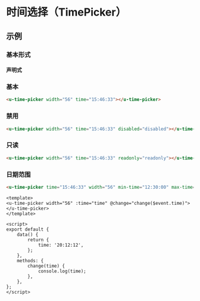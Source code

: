 # 时间选择（TimePicker）

## 示例
### 基本形式

#### 声明式

### 基本
``` html
<u-time-picker width="56" time="15:46:33"></u-time-picker>
```

### 禁用
``` html
<u-time-picker width="56" time="15:46:33" disabled="disabled"></u-time-picker>
```

### 只读
``` html
<u-time-picker width="56" time="15:46:33" readonly="readonly"></u-time-picker>
```

### 日期范围
``` html
<u-time-picker time="15:46:33" width="56" min-time="12:30:00" max-time="14:45:00"></u-time-picker>
```

``` vue
<template>
<u-time-picker width="56" :time="time" @change="change($event.time)"></u-time-picker>
</template>

<script>
export default {
	data() {
		return {
			time: '20:12:12',
		};
	},
    methods: {
        change(time) {
            console.log(time);
        },
    },
};
</script>
```
